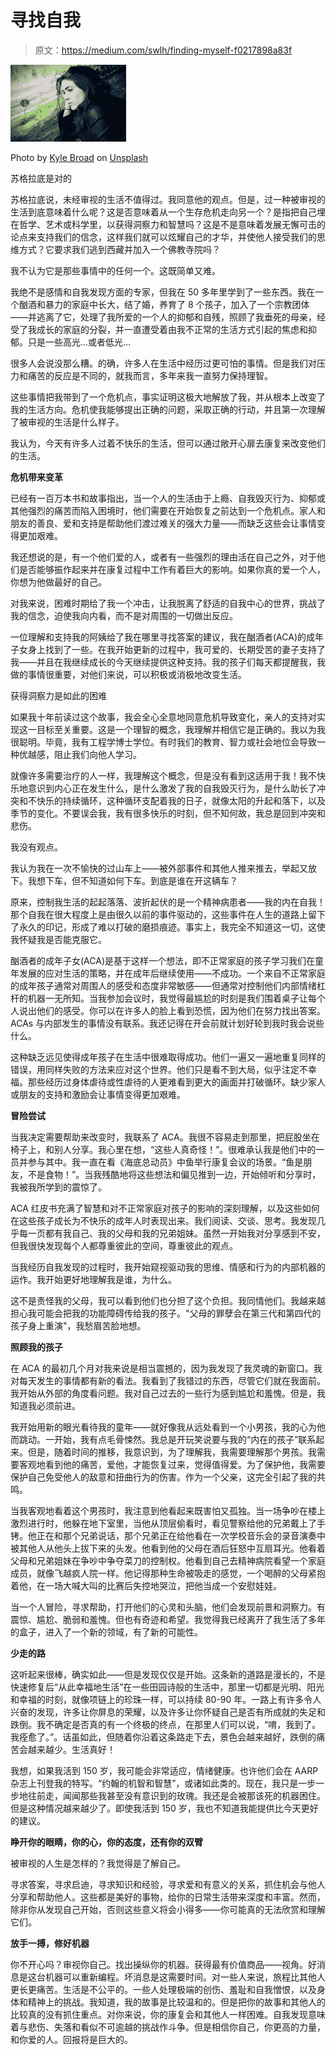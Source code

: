 # 寻找自我

> 原文：<https://medium.com/swlh/finding-myself-f0217898a83f>

![](img/3b894cf1f0ca8c709ed270828105a38d.png)

Photo by [Kyle Broad](https://unsplash.com/@kylebroad?utm_source=unsplash&utm_medium=referral&utm_content=creditCopyText) on [Unsplash](https://unsplash.com/search/photos/thinking?utm_source=unsplash&utm_medium=referral&utm_content=creditCopyText)

苏格拉底是对的

苏格拉底说，未经审视的生活不值得过。我同意他的观点。但是，过一种被审视的生活到底意味着什么呢？这是否意味着从一个生存危机走向另一个？是指把自己埋在哲学、艺术或科学里，以获得洞察力和智慧吗？这是不是意味着发展无懈可击的论点来支持我们的信念，这样我们就可以炫耀自己的才华，并使他人接受我们的思维方式？它要求我们逃到西藏并加入一个佛教寺院吗？

我不认为它是那些事情中的任何一个。这既简单又难。

我绝不是感情和自我发现方面的专家，但我在 50 多年里学到了一些东西。我在一个酗酒和暴力的家庭中长大，结了婚，养育了 8 个孩子，加入了一个宗教团体——并逃离了它，处理了我所爱的一个人的抑郁和自残，照顾了我垂死的母亲，经受了我成长的家庭的分裂，并一直遭受着由我不正常的生活方式引起的焦虑和抑郁。只是一些高光…或者低光…

很多人会说没那么糟。的确，许多人在生活中经历过更可怕的事情。但是我们对压力和痛苦的反应是不同的，就我而言，多年来我一直努力保持理智。

这些事情把我带到了一个危机点，事实证明这极大地解放了我，并从根本上改变了我的生活方向。危机使我能够提出正确的问题，采取正确的行动，并且第一次理解了被审视的生活是什么样子。

我认为，今天有许多人过着不快乐的生活，但可以通过敞开心扉去康复来改变他们的生活。

**危机带来变革**

已经有一百万本书和故事指出，当一个人的生活由于上瘾、自我毁灭行为、抑郁或其他强烈的痛苦而陷入困境时，他们需要在开始恢复之前达到一个危机点。家人和朋友的善良、爱和支持是帮助他们渡过难关的强大力量——而缺乏这些会让事情变得更加艰难。

我还想说的是，有一个他们爱的人，或者有一些强烈的理由活在自己之外，对于他们是否能够振作起来并在康复过程中工作有着巨大的影响。如果你真的爱一个人，你想为他做最好的自己。

对我来说，困难时期给了我一个冲击，让我脱离了舒适的自我中心的世界，挑战了我的信念，迫使我向内看，而不是对周围的一切做出反应。

一位理解和支持我的阿姨给了我在哪里寻找答案的建议，我在酗酒者(ACA)的成年子女身上找到了一些。在我开始更新的过程中，我可爱的、长期受苦的妻子支持了我——并且在我继续成长的今天继续提供这种支持。我的孩子们每天都提醒我，我做的事情很重要，对他们来说，可以积极或消极地改变生活。

获得洞察力是如此的困难

如果我十年前读过这个故事，我会全心全意地同意危机导致变化，亲人的支持对实现这一目标至关重要。这是一个理智的概念，我理解并相信它是正确的。我以为我很聪明。毕竟，我有工程学博士学位。有时我们的教育、智力或社会地位会导致一种优越感，阻止我们向他人学习。

就像许多需要治疗的人一样，我理解这个概念，但是没有看到这适用于我！我不快乐地意识到内心正在发生什么，是什么激发了我的自我毁灭行为，是什么助长了冲突和不快乐的持续循环，这种循环支配着我的日子，就像太阳的升起和落下，以及季节的变化。不要误会我，我有很多快乐的时刻，但不知何故，我总是回到冲突和悲伤。

我没有观点。

我认为我在一次不愉快的过山车上——被外部事件和其他人推来推去，举起又放下。我想下车，但不知道如何下车。到底是谁在开这辆车？

原来，控制我生活的起起落落、波折起伏的是一个精神病患者——我的内在自我！那个自我在很大程度上是由很久以前的事件驱动的，这些事件在人生的道路上留下了永久的印记，形成了难以打破的磨损痕迹。事实上，我完全不知道这一切，这使我怀疑我是否能克服它。

酗酒者的成年子女(ACA)是基于这样一个想法，即不正常家庭的孩子学习我们在童年发展的应对生活的策略，并在成年后继续使用——不成功。一个来自不正常家庭的成年孩子通常对周围人的感受和态度非常敏感——但通常对控制他们内部情绪杠杆的机器一无所知。当我参加会议时，我觉得最尴尬的时刻是我们围着桌子让每个人说出他们的感受。你可以在许多人的脸上看到恐慌，因为他们在努力找出答案。ACAs 与内部发生的事情没有联系。我还记得在开会前就计划好轮到我时我会说些什么。

这种缺乏远见使得成年孩子在生活中很难取得成功。他们一遍又一遍地重复同样的错误，用同样失败的方法来应对这个世界。他们只是看不到大局，似乎注定不幸福。那些经历过身体虐待或性虐待的人更难看到更大的画面并打破循环。缺少家人或朋友的支持和激励会让事情变得更加艰难。

**冒险尝试**

当我决定需要帮助来改变时，我联系了 ACA。我很不容易走到那里，把屁股坐在椅子上，和别人分享。我心里在想，“这些人真奇怪！”。很难承认我是他们中的一员并参与其中。我一直在看《海底总动员》中鱼举行康复会议的场景。“鱼是朋友，不是食物！”。当我残酷地将这些想法和偏见推到一边，开始倾听和分享时，我被我所学到的震惊了。

ACA 红皮书充满了智慧和对不正常家庭对孩子的影响的深刻理解，以及这些如何在这些孩子成长为不快乐的成年人时表现出来。我们阅读、交谈、思考。我发现几乎每一页都有我自己、我的父母和我的兄弟姐妹。虽然一开始我对分享感到不安，但我很快发现每个人都尊重彼此的空间，尊重彼此的观点。

当我经历自我发现的过程时，我开始窥视驱动我的思维、情感和行为的内部机器的运作。我开始更好地理解我是谁，为什么。

这不是责怪我的父母，我可以看到他们也分担了这个负担。我同情他们。我越来越担心我可能会把我的功能障碍传给我的孩子。"父母的罪孽会在第三代和第四代的孩子身上重演"，我愁眉苦脸地想。

**照顾我的孩子**

在 ACA 的最初几个月对我来说是相当震撼的，因为我发现了我灵魂的新窗口。我对每天发生的事情都有新的看法。我看到了我错过的东西，尽管它们就在我面前。我开始从外部的角度看问题。我对自己过去的一些行为感到尴尬和羞愧。但是，我知道我必须前进。

我开始用新的眼光看待我的童年——就好像我从远处看到一个小男孩，我的心为他而跳动。一开始，我有点毛骨悚然。我总是开玩笑说要与我的“内在的孩子”联系起来。但是，随着时间的推移，我意识到，为了理解我，我需要理解那个男孩。我需要客观地看到他的痛苦，爱他，才能恢复过来，觉得值得爱。为了保护他，我需要保护自己免受他人的敌意和扭曲行为的伤害。作为一个父亲，这完全引起了我的共鸣。

当我客观地看着这个男孩时，我注意到他看起来既害怕又孤独。当一场争吵在楼上激烈进行时，他躲在地下室里，当他从顶层偷看时，看见警察给他的兄弟戴上了手铐。他正在和那个兄弟说话，那个兄弟正在给他看在一次学校音乐会的录音演奏中被其他人从他头上拔下来的头发。他看到他的父母在酒后狂怒中互扇耳光。他看着父母和兄弟姐妹在争吵中争夺菜刀的控制权。他看到自己去精神病院看望一个家庭成员，就像飞越疯人院一样。他记得那种生命被吸走的感觉，一个喝醉的父母紧抱着他，在一场大喊大叫的比赛后失控地哭泣，把他当成一个安慰娃娃。

当一个人冒险，寻求帮助，打开他们的心灵和头脑，他们会发现前景和洞察力。有震惊、尴尬、脆弱和羞愧。但也有奇迹和希望。我觉得我已经离开了我生活了多年的盒子，进入了一个新的领域，有了新的可能性。

**少走的路**

这听起来很棒，确实如此——但是发现仅仅是开始。这条新的道路是漫长的，不是快速修复后“从此幸福地生活”在一些田园诗般的生活中，那里一切都是光明、阳光和幸福的时刻，就像项链上的珍珠一样，可以持续 80-90 年。一路上有许多令人兴奋的发现，许多让你屏息的荣耀，以及许多让你怀疑自己是否有所成就的失足和跌倒。我不确定是否真的有一个终极的终点，在那里人们可以说，“唷，我到了。我痊愈了。”。话虽如此，但随着你沿着这条路走下去，景色会越来越好，跌倒的痛苦会越来越少。生活真好！

我想，如果我活到 150 岁，我可能会非常适应，情绪健康。也许他们会在 AARP 杂志上刊登我的特写。“约翰的机智和智慧”，或诸如此类的。现在，我只是一步一步地往前走，闻闻那些我甚至没有意识到的玫瑰。我还是会被那该死的机器困住。但是这种情况越来越少了。即使我活到 150 岁，我也不知道我能提供比今天更好的建议。

**睁开你的眼睛，你的心，你的态度，还有你的双臂**

被审视的人生是怎样的？我觉得是了解自己。

寻求答案，寻求启迪，寻求知识和经验，寻求爱和有意义的关系，抓住机会与他人分享和帮助他人。这些都是美好的事物，给你的日常生活带来深度和丰富。然而，除非你从发现自己开始，否则这些意义将会小得多——你可能真的无法欣赏和理解它们。

**放手一搏，修好机器**

你不开心吗？审视你自己。找出操纵你的机器。获得最有价值商品——视角。好消息是这台机器可以重新编程。坏消息是这需要时间。对一些人来说，旅程比其他人更长更痛苦。生活是不公平的。一些人处理极端的创伤、羞耻和自我憎恨，以及身体和精神上的挑战。我知道，我的故事是比较温和的。但是把你的故事和其他人的比较真的没有抓住重点。对你来说，你的康复会和其他人一样困难。自我发现意味着与悲伤、失落和看似不可逾越的挑战作斗争。但是相信你自己，你更高的力量，和你爱的人。回报将是巨大的。